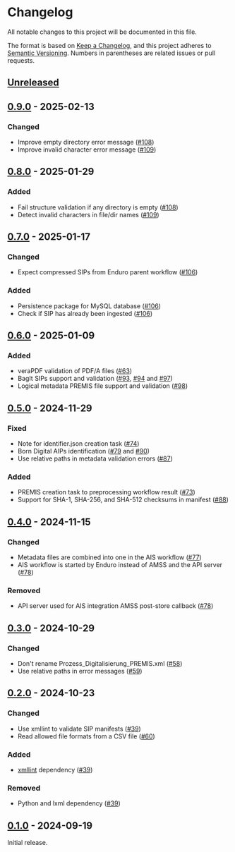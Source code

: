 # Changelog

All notable changes to this project will be documented in this file.

The format is based on [Keep a Changelog], and this project adheres to
[Semantic Versioning]. Numbers in parentheses are related issues or pull
requests.

## [Unreleased]

## [0.9.0] - 2025-02-13

### Changed

- Improve empty directory error message ([#108])
- Improve invalid character error message ([#109])

## [0.8.0] - 2025-01-29

### Added

- Fail structure validation if any directory is empty ([#108])
- Detect invalid characters in file/dir names ([#109])

## [0.7.0] - 2025-01-17

### Changed

- Expect compressed SIPs from Enduro parent workflow ([#106])

### Added

- Persistence package for MySQL database ([#106])
- Check if SIP has already been ingested ([#106])

## [0.6.0] - 2025-01-09

### Added

- veraPDF validation of PDF/A files ([#63])
- BagIt SIPs support and validation ([#93], [#94] and [#97])
- Logical metadata PREMIS file support and validation ([#98])

## [0.5.0] - 2024-11-29

### Fixed

- Note for identifier.json creation task ([#74])
- Born Digital AIPs identification ([#79] and [#90])
- Use relative paths in metadata validation errors ([#87])

### Added

- PREMIS creation task to preprocessing workflow result ([#73])
- Support for SHA-1, SHA-256, and SHA-512 checksums in manifest ([#88])

## [0.4.0] - 2024-11-15

### Changed

- Metadata files are combined into one in the AIS workflow ([#77])
- AIS workflow is started by Enduro instead of AMSS and the API server ([#78])

### Removed

- API server used for AIS integration AMSS post-store callback ([#78])

## [0.3.0] - 2024-10-29

### Changed

- Don't rename Prozess_Digitalisierung_PREMIS.xml ([#58])
- Use relative paths in error messages ([#59])

## [0.2.0] - 2024-10-23

### Changed

- Use xmllint to validate SIP manifests ([#39])
- Read allowed file formats from a CSV file ([#60])

### Added

- [xmllint](https://linux.die.net/man/1/xmllint) dependency ([#39])

### Removed

- Python and lxml dependency ([#39])

## [0.1.0] - 2024-09-19

Initial release.

[unreleased]: https://github.com/artefactual-sdps/preprocessing-sfa/compare/v0.9.0...HEAD
[0.9.0]: https://github.com/artefactual-sdps/preprocessing-sfa/compare/v0.8.0...v0.9.0
[0.8.0]: https://github.com/artefactual-sdps/preprocessing-sfa/compare/v0.7.0...v0.8.0
[0.7.0]: https://github.com/artefactual-sdps/preprocessing-sfa/compare/v0.6.0...v0.7.0
[0.6.0]: https://github.com/artefactual-sdps/preprocessing-sfa/compare/v0.5.0...v0.6.0
[0.5.0]: https://github.com/artefactual-sdps/preprocessing-sfa/compare/v0.4.0...v0.5.0
[0.4.0]: https://github.com/artefactual-sdps/preprocessing-sfa/compare/v0.3.0...v0.4.0
[0.3.0]: https://github.com/artefactual-sdps/preprocessing-sfa/compare/v0.2.0...v0.3.0
[0.2.0]: https://github.com/artefactual-sdps/preprocessing-sfa/compare/v0.1.0...v0.2.0
[0.1.0]: https://github.com/artefactual-sdps/preprocessing-sfa/releases/tag/v0.1.0
[#109]: https://github.com/artefactual-sdps/preprocessing-sfa/issues/109
[#108]: https://github.com/artefactual-sdps/preprocessing-sfa/issues/108
[#106]: https://github.com/artefactual-sdps/preprocessing-sfa/issues/106
[#98]: https://github.com/artefactual-sdps/preprocessing-sfa/issues/98
[#97]: https://github.com/artefactual-sdps/preprocessing-sfa/issues/97
[#94]: https://github.com/artefactual-sdps/preprocessing-sfa/issues/94
[#93]: https://github.com/artefactual-sdps/preprocessing-sfa/issues/93
[#90]: https://github.com/artefactual-sdps/preprocessing-sfa/issues/90
[#88]: https://github.com/artefactual-sdps/preprocessing-sfa/issues/88
[#87]: https://github.com/artefactual-sdps/preprocessing-sfa/issues/87
[#79]: https://github.com/artefactual-sdps/preprocessing-sfa/issues/79
[#78]: https://github.com/artefactual-sdps/preprocessing-sfa/pull/78
[#77]: https://github.com/artefactual-sdps/preprocessing-sfa/issues/77
[#74]: https://github.com/artefactual-sdps/preprocessing-sfa/issues/74
[#73]: https://github.com/artefactual-sdps/preprocessing-sfa/issues/73
[#63]: https://github.com/artefactual-sdps/preprocessing-sfa/issues/63
[#60]: https://github.com/artefactual-sdps/preprocessing-sfa/issues/60
[#59]: https://github.com/artefactual-sdps/preprocessing-sfa/issues/59
[#58]: https://github.com/artefactual-sdps/preprocessing-sfa/issues/58
[#39]: https://github.com/artefactual-sdps/preprocessing-sfa/issues/39
[keep a changelog]: https://keepachangelog.com/en/1.1.0
[semantic versioning]: https://semver.org/spec/v2.0.0.html

